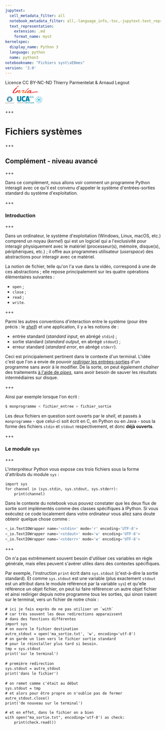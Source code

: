 ```yaml
---
jupytext:
  cell_metadata_filter: all
  notebook_metadata_filter: all,-language_info,-toc,-jupytext.text_representation.jupytext_version,-jupytext.text_representation.format_version
  text_representation:
    extension: .md
    format_name: myst
kernelspec:
  display_name: Python 3
  language: python
  name: python3
notebookname: "Fichiers syst\xE8mes"
version: '3.0'
---
```


<div class="licence">
<span>Licence CC BY-NC-ND</span>
<span>Thierry Parmentelat &amp; Arnaud Legout</span>
<span><img src="media/both-logos-small-alpha.png" /></span>
</div>

+++

# Fichiers systèmes

+++

## Complément - niveau avancé

+++

Dans ce complément, nous allons voir comment un programme Python interagit avec ce qu'il est convenu d'appeler le système d'entrées-sorties standard du système d'exploitation.

+++

### Introduction

+++

Dans un ordinateur, le système d'exploitation (Windows, Linux, macOS, etc.) comprend un noyau (*kernel*) qui est un logiciel qui a l'exclusivité  pour interagir physiquement avec le matériel (processeur(s), mémoire, disque(s), périphériques, etc.) ; il offre aux programmes utilisateur (*userspace*) des abstractions pour interagir avec ce matériel.

La notion de fichier, telle qu'on l'a vue dans la vidéo, correspond à une de ces abstractions ; elle repose principalement sur les quatre opérations élémentaires suivantes :

 * `open` ;
 * `close` ;
 * `read` ;
 * `write`.

+++

Parmi les autres conventions d'interaction entre le système (pour être précis : le [*shell*](http://fr.wikipedia.org/wiki/Interface_système)) et une application, il y a les notions de :

 * entrée standard (*standard input*, en abrégé `stdin`) ;
 * sortie standard (*standard output*, en abrégé `stdout`) ;
 * erreur standard (*standard error*, en abrégé `stderr`).

Ceci est principalement pertinent dans le contexte d'un terminal. L'idée c'est que l'on a envie de pouvoir [*rediriger* les entrées-sorties](http://en.wikipedia.org/wiki/Redirection_%28computing%29) d'un programme sans avoir à le modifier. De la sorte, on peut également *chaîner* des traitements [à l'aide de *pipes*](http://en.wikipedia.org/wiki/Redirection_%28computing%29#Piping), sans avoir besoin de sauver les résultats intermédiaires sur disque.

+++

Ainsi par exemple lorsque l'on écrit :

```bash
$ monprogramme < fichier_entree > fichier_sortie
```

Les deux fichiers en question sont ouverts par le *shell*, et passés à `monprogramme` - que celui-ci soit écrit en C, en Python ou en Java - sous la forme des fichiers `stdin` et `stdout` respectivement, et donc **déjà ouverts**.

+++

### Le module `sys`

+++

L'interpréteur Python vous expose ces trois fichiers sous la forme d'attributs du module `sys` :

```{code-cell}
import sys
for channel in (sys.stdin, sys.stdout, sys.stderr):
    print(channel)
```

Dans le contexte du notebook vous pouvez constater que les deux flux de sortie sont implémentés comme des classes spécifiques à IPython. Si vous exécutez ce code localement dans votre ordinateur vous allez sans doute obtenir quelque chose comme :

```python
<_io.TextIOWrapper name='<stdin>' mode='r' encoding='UTF-8'>
<_io.TextIOWrapper name='<stdout>' mode='w' encoding='UTF-8'>
<_io.TextIOWrapper name='<stderr>' mode='w' encoding='UTF-8'>
```

+++

On n'a pas extrêmement souvent besoin d'utiliser ces variables en règle générale, mais elles peuvent s'avérer utiles dans des contextes spécifiques.

Par exemple, l'instruction `print` écrit dans `sys.stdout` (c'est-à-dire la sortie standard). Et comme `sys.stdout` est une variable (plus exactement `stdout` est un attribut dans le module référencé par la variable `sys`) et qu'elle référence un objet fichier, on peut lui faire référencer un autre objet fichier et ainsi rediriger depuis notre programme tous les sorties, qui sinon iraient sur le terminal, vers un fichier de notre choix :

```{code-cell}
# ici je fais exprès de ne pas utiliser un `with`
# car très souvent les deux redirections apparaissent
# dans des fonctions différentes
import sys
# on ouvre le fichier destination
autre_stdout = open('ma_sortie.txt', 'w', encoding='utf-8')
# on garde un lien vers le fichier sortie standard
# pour le réinstaller plus tard si besoin.
tmp = sys.stdout
print('sur le terminal')

# première redirection
sys.stdout = autre_stdout
print('dans le fichier')

# on remet comme c'était au début
sys.stdout = tmp
# et alors pour être propre on n'oublie pas de fermer
autre_stdout.close()
print('de nouveau sur le terminal')
```

```{code-cell}
# et en effet, dans le fichier on a bien
with open("ma_sortie.txt", encoding='utf-8') as check:
    print(check.read())
```
